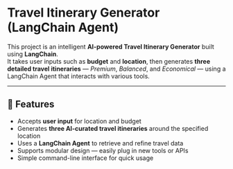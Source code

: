 #  Travel Itinerary Generator (LangChain Agent)

This project is an intelligent **AI-powered Travel Itinerary Generator** built using **LangChain**.  
It takes user inputs such as **budget** and **location**, then generates **three detailed travel itineraries** — *Premium*, *Balanced*, and *Economical* — using a LangChain Agent that interacts with various tools.

---

## 🚀 Features

- Accepts **user input** for location and budget  
- Generates **three AI-curated travel itineraries** around the specified location  
- Uses a **LangChain Agent** to retrieve and refine travel data  
- Supports modular design — easily plug in new tools or APIs  
- Simple command-line interface for quick usage
